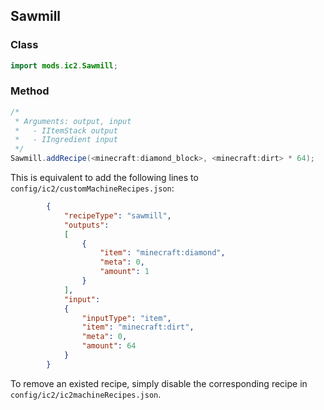 ## Sawmill

### Class

```java
import mods.ic2.Sawmill;
```

### Method

```java
/*
 * Arguments: output, input
 *   - IItemStack output
 *   - IIngredient input
 */
Sawmill.addRecipe(<minecraft:diamond_block>, <minecraft:dirt> * 64);
```

This is equivalent to add the following lines to `config/ic2/customMachineRecipes.json`:

```json
        {
			"recipeType": "sawmill",
			"outputs":
			[
				{
					"item": "minecraft:diamond",
					"meta": 0,
					"amount": 1
				}
			],
			"input":
			{
				"inputType": "item",
				"item": "minecraft:dirt",
				"meta": 0,
                "amount": 64
			}
		}
```

To remove an existed recipe, simply disable the corresponding recipe in `config/ic2/ic2machineRecipes.json`.